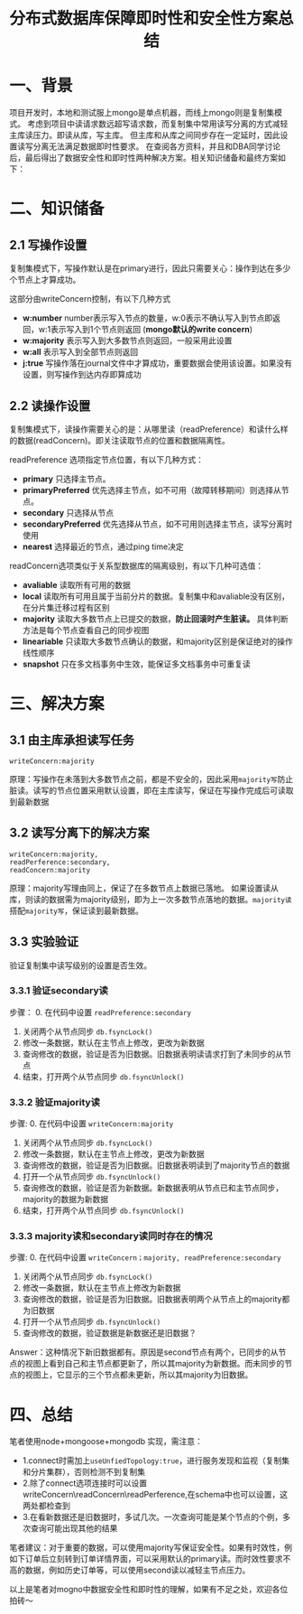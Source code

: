# <center>分布式数据库保障即时性和安全性方案总结</center>
# 一、背景
项目开发时，本地和测试服上mongo是单点机器，而线上mongo则是复制集模式。
考虑到项目中读请求数远超写请求数，而复制集中常用读写分离的方式减轻主库读压力。即读从库，写主库。
但主库和从库之间同步存在一定延时，因此设置读写分离无法满足数据即时性要求。
在查阅各方资料，并且和DBA同学讨论后，最后得出了数据安全性和即时性两种解决方案。相关知识储备和最终方案如下：


# 二、知识储备

## 2.1 写操作设置
复制集模式下，写操作默认是在primary进行，因此只需要关心：操作到达在多少个节点上才算成功。

这部分由writeConcern控制，有以下几种方式
- **w:number**
  number表示写入节点的数量，w:0表示不确认写入到节点即返回，w:1表示写入到1个节点则返回 (**mongo默认的write concern**)
- **w:majority**
  表示写入到大多数节点则返回，一般采用此设置
- **w:all**
  表示写入到全部节点则返回
- **j:true**
  写操作落在journal文件中才算成功，重要数据会使用该设置。如果没有设置，则写操作到达内存即算成功

## 2.2 读操作设置
复制集模式下，读操作需要关心的是：从哪里读（readPreference）和读什么样的数据(readConcern)。即关注读取节点的位置和数据隔离性。

readPreference 选项指定节点位置，有以下几种方式：
- **primary** 
  只选择主节点。
- **primaryPreferred**
  优先选择主节点，如不可用（故障转移期间）则选择从节点。
- **secondary**
  只选择从节点
- **secondaryPreferred**
  优先选择从节点，如不可用则选择主节点，读写分离时使用
- **nearest**
   选择最近的节点，通过ping time决定

readConcern选项类似于关系型数据库的隔离级别，有以下几种可选值：
- **avaliable**
  读取所有可用的数据
- **local**
  读取所有可用且属于当前分片的数据。复制集中和avaliable没有区别，在分片集迁移过程有区别
- **majority**
  读取大多数节点上已提交的数据，**防止回滚时产生脏读。** 具体判断方法是每个节点查看自己的同步视图
- **lineariable**
  只读取大多数节点确认的数据，和majority区别是保证绝对的操作线性顺序
- **snapshot**
  只在多文档事务中生效，能保证多文档事务中可重复读


# 三、解决方案

## 3.1 由主库承担读写任务
```
writeConcern:majority
```
原理：写操作在未落到大多数节点之前，都是不安全的，因此采用``majority写``防止脏读。读写的节点位置采用默认设置，即在主库读写，保证在写操作完成后可读取到最新数据



## 3.2 读写分离下的解决方案
```
writeConcern:majority,
readPerference:secondary,
readConcern:majority
```
原理：majority写理由同上，保证了在多数节点上数据已落地。
如果设置读从库，则读的数据需为majority级别，即为上一次多数节点落地的数据。``majority读``搭配``majority写``，保证读到最新数据。


## 3.3 实验验证
验证复制集中读写级别的设置是否生效。

### 3.3.1 验证secondary读
步骤：
0. 在代码中设置  ``readPreference:secondary``
1. 关闭两个从节点同步  ``db.fsyncLock()``
2. 修改一条数据，默认在主节点上修改，更改为新数据
3. 查询修改的数据，验证是否为旧数据。旧数据表明读请求打到了未同步的从节点
4. 结束，打开两个从节点同步  ``db.fsyncUnlock()``

### 3.3.2 验证majority读
步骤:
0. 在代码中设置 ``writeConcern:majority``
1. 关闭两个从节点同步  ``db.fsyncLock()``
2. 修改一条数据，默认在主节点上修改，更改为新数据
3. 查询修改的数据，验证是否为旧数据。旧数据表明读到了majority节点的数据
4. 打开一个从节点同步 ``db.fsyncUnlock()``
5. 查询修改的数据，验证是否为新数据。新数据表明从节点已和主节点同步，majority的数据为新数据
6. 结束，打开两个从节点同步  ``db.fsyncUnlock()``

### 3.3.3 majority读和secondary读同时存在的情况
步骤:
0. 在代码中设置 ``writeConcern；majority, readPreference:secondary``
1. 关闭两个从节点同步  ``db.fsyncLock()``
2. 修改一条数据，默认在主节点上修改为新数据
3. 查询修改的数据，验证是否为旧数据。旧数据表明两个从节点上的majority都为旧数据
4. 打开一个从节点同步 ``db.fsyncUnlock()``
5. 查询修改的数据，验证数据是新数据还是旧数据？

Answer：这种情况下新旧数据都有。原因是second节点有两个，已同步的从节点的视图上看到自己和主节点都更新了，所以其majority为新数据。而未同步的节点的视图上，它显示的三个节点都未更新，所以其majority为旧数据。

# 四、总结

笔者使用node+mongoose+mongodb 实现，需注意：
- 1.connect时需加上``useUnfiedTopology:true``，进行服务发现和监视（复制集和分片集群），否则检测不到复制集
- 2.除了connect选项连接时可以设置writeConcern\readConcern\readPerference,在schema中也可以设置，这两处都检查到
- 3.在看新数据还是旧数据时，多试几次。一次查询可能是某个节点的个例，多次查询可能出现其他的结果

笔者建议：对于重要的数据，可以使用majority写保证安全性。如果有时效性，例如下订单后立刻转到订单详情界面，可以采用默认的primary读。而时效性要求不高的数据，例如历史订单等，可以使用second读以减轻主节点压力。

以上是笔者对mogno中数据安全性和即时性的理解，如果有不足之处，欢迎各位拍砖～
